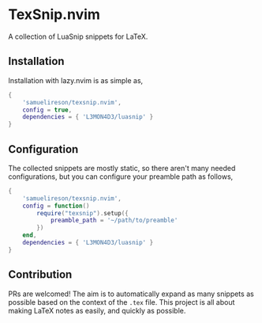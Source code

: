 # TexSnip.nvim
A collection of LuaSnip snippets for LaTeX.

## Installation
Installation with lazy.nvim is as simple as,
```lua
{
    'samuelireson/texsnip.nvim',
    config = true,
    dependencies = { 'L3MON4D3/luasnip' }
}
```

## Configuration
The collected snippets are mostly static, so there aren't many needed
configurations, but you can configure your preamble path as follows,
```lua
{
    'samuelireson/texsnip.nvim',
    config = function()
        require("texsnip").setup({
            preamble_path = '~/path/to/preamble'
        })
    end,
    dependencies = { 'L3MON4D3/luasnip' }
}
```

## Contribution
PRs are welcomed! The aim is to automatically expand as many snippets as
possible based on the context of the `.tex` file. This project is all about
making LaTeX notes as easily, and quickly as possible.
